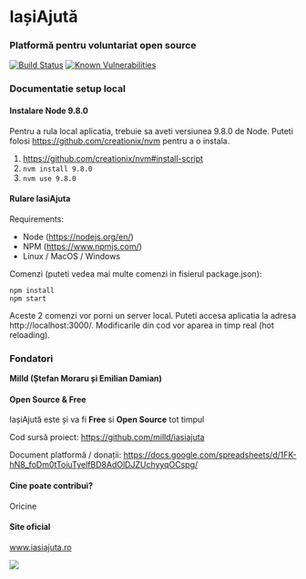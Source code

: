 # IașiAjută
### Platformă pentru voluntariat open source

[![Build Status](https://travis-ci.org/milld/iasiajuta.svg?branch=master)](https://travis-ci.org/milld/iasiajuta)
[![Known Vulnerabilities](https://snyk.io/test/github/milld/iasiajuta/badge.svg)](https://snyk.io/test/github/milld/iasiajuta)

### Documentatie setup local

#### Instalare Node 9.8.0
Pentru a rula local aplicatia, trebuie sa aveti versiunea 9.8.0 de Node. Puteti folosi https://github.com/creationix/nvm pentru a o instala.

1) https://github.com/creationix/nvm#install-script
2) `nvm install 9.8.0`
3) `nvm use 9.8.0`

#### Rulare IasiAjuta
Requirements:
- Node (https://nodejs.org/en/)
- NPM (https://www.npmjs.com/)
- Linux / MacOS / Windows

Comenzi (puteti vedea mai multe comenzi in fisierul package.json):
```
npm install
npm start
```

Aceste 2 comenzi vor porni un server local. Puteti accesa aplicatia la adresa http://localhost:3000/. Modificarile din cod vor aparea in timp real (hot reloading).

### Fondatori

**Milld (Ștefan Moraru și Emilian Damian)**

#### Open Source & Free

IașiAjută este și va fi **Free** si **Open Source** tot timpul

Cod sursă proiect: https://github.com/milld/iasiajuta

Document platformă / donații: https://docs.google.com/spreadsheets/d/1FK-hN8_foDm0tToiuTyelfBD8AdOlDJZUchyyqOCspg/

#### Cine poate contribui?

Oricine

#### Site oficial

www.iasiajuta.ro

![](http://blog.mgechev.com/images/open-source/logo.png)
